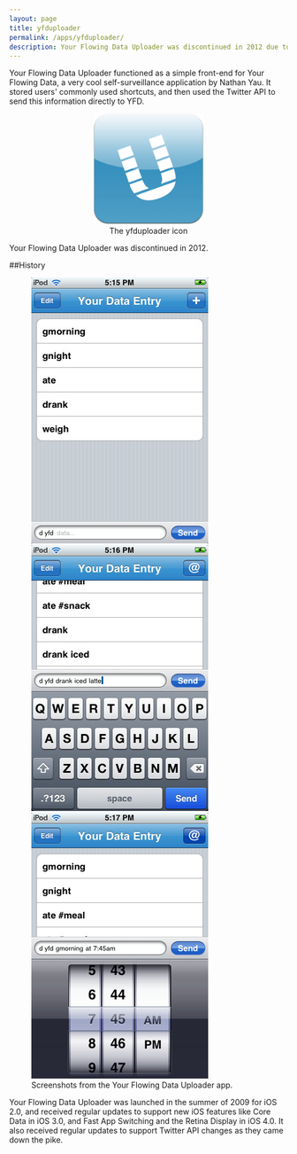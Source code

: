 ```yaml
---
layout: page
title: yfduploader
permalink: /apps/yfduploader/
description: Your Flowing Data Uploader was discontinued in 2012 due to changes in the Twitter API.
---
```


Your Flowing Data Uploader functioned as a simple front-end for Your Flowing Data, a very cool self-surveillance application by Nathan Yau. It stored users' commonly used shortcuts, and then used the Twitter API to send this information directly to YFD.

<figure style="text-align:center">
    <img src="/images/apps-yfduploader-icon.png" width="200">
    <figcaption>The yfduploader icon</figcaption>
</figure>

Your Flowing Data Uploader was discontinued in 2012.

##History

<figure class="third">
	<a href="/images/apps-yfduploader-screenshot-1.jpg"><img src="/images/apps-yfduploader-screenshot-1.jpg"></a>
	<a href="/images/apps-yfduploader-screenshot-2.jpg"><img src="/images/apps-yfduploader-screenshot-2.jpg"></a>
	<a href="/images/apps-yfduploader-screenshot-3.jpg"><img src="/images/apps-yfduploader-screenshot-3.jpg"></a>
	<figcaption>Screenshots from the Your Flowing Data Uploader app.</figcaption>
</figure>

Your Flowing Data Uploader was launched in the summer of 2009 for iOS 2.0, and received regular updates to support new iOS features like Core Data in iOS 3.0, and Fast App Switching and the Retina Display in iOS 4.0. It also received regular updates to support Twitter API changes as they came down the pike. 